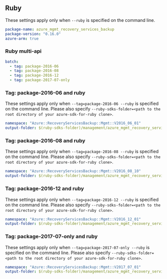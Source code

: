 ## Ruby

These settings apply only when `--ruby` is specified on the command line.

``` yaml
package-name: azure_mgmt_recovery_services_backup
package-version: "0.16.0"
azure-arm: true
```

### Ruby multi-api

``` yaml $(ruby) && $(multiapi)
batch:
  - tag: package-2016-06
  - tag: package-2016-08
  - tag: package-2016-12
  - tag: package-2017-07-only
```

### Tag: package-2016-06 and ruby

These settings apply only when `--tag=package-2016-06 --ruby` is specified on the command line.
Please also specify `--ruby-sdks-folder=<path to the root directory of your azure-sdk-for-ruby clone>`.

``` yaml $(tag) == 'package-2016-06' && $(ruby)
namespace: "Azure::RecoveryServicesBackup::Mgmt::V2016_06_01"
output-folder: $(ruby-sdks-folder)/management/azure_mgmt_recovery_services_backup/lib
```

### Tag: package-2016-08 and ruby

These settings apply only when `--tag=package-2016-08 --ruby` is specified on the command line.
Please also specify `--ruby-sdks-folder=<path to the root directory of your azure-sdk-for-ruby clone>`.

``` yaml $(tag) == 'package-2016-08' && $(ruby)
namespace: "Azure::RecoveryServicesBackup::Mgmt::V2016_08_10"
output-folder: $(ruby-sdks-folder)/management/azure_mgmt_recovery_services_backup/lib
```

### Tag: package-2016-12 and ruby

These settings apply only when `--tag=package-2016-12 --ruby` is specified on the command line.
Please also specify `--ruby-sdks-folder=<path to the root directory of your azure-sdk-for-ruby clone>`.

``` yaml $(tag) == 'package-2016-12' && $(ruby)
namespace: "Azure::RecoveryServicesBackup::Mgmt::V2016_12_01"
output-folder: $(ruby-sdks-folder)/management/azure_mgmt_recovery_services_backup/lib
```

### Tag: package-2017-07-only and ruby

These settings apply only when `--tag=package-2017-07-only --ruby` is specified on the command line.
Please also specify `--ruby-sdks-folder=<path to the root directory of your azure-sdk-for-ruby clone>`.

``` yaml $(tag) == 'package-2017-07-only' && $(ruby)
namespace: "Azure::RecoveryServicesBackup::Mgmt::V2017_07_01"
output-folder: $(ruby-sdks-folder)/management/azure_mgmt_recovery_services_backup/lib
```